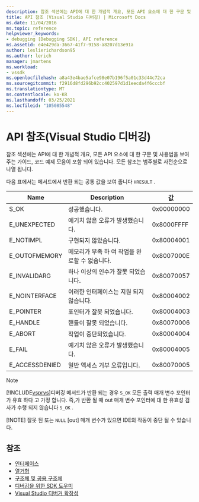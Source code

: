 ```yaml
---
description: 참조 섹션에는 API에 대 한 개념적 개요, 모든 API 요소에 대 한 구문 및 사용법을 보여 주는 가이드, 코드 예제 모음이 포함 되어 있습니다.
title: API 참조 (Visual Studio 디버깅) | Microsoft Docs
ms.date: 11/04/2016
ms.topic: reference
helpviewer_keywords:
- debugging [Debugging SDK], API reference
ms.assetid: e4e429da-3667-41f7-9158-a8207d13e91a
author: leslierichardson95
ms.author: lerich
manager: jmartens
ms.workload:
- vssdk
ms.openlocfilehash: a8a43e4bae5afce98e07b196f5a01c33d44c72ca
ms.sourcegitcommit: f2916d8fd296b92cc402597d1d1eecda4f6cccbf
ms.translationtype: MT
ms.contentlocale: ko-KR
ms.lasthandoff: 03/25/2021
ms.locfileid: "105085548"
---
```

# <a name="api-reference-visual-studio-debugging"></a>API 참조(Visual Studio 디버깅)
참조 섹션에는 API에 대 한 개념적 개요, 모든 API 요소에 대 한 구문 및 사용법을 보여 주는 가이드, 코드 예제 모음이 포함 되어 있습니다. 모든 참조는 범주별로 사전순으로 나열 됩니다.

 다음 표에서는 메서드에서 반환 되는 공통 값을 보여 줍니다 `HRESULT` .

|Name|Description|값|
|----------|-----------------|-----------|
|S_OK|성공했습니다.|0x00000000|
|E_UNEXPECTED|예기치 않은 오류가 발생했습니다.|0x8000FFFF|
|E_NOTIMPL|구현되지 않았습니다.|0x80004001|
|E_OUTOFMEMORY|메모리가 부족 하 여 작업을 완료할 수 없습니다.|0x8007000E|
|E_INVALIDARG|하나 이상의 인수가 잘못 되었습니다.|0x80070057|
|E_NOINTERFACE|이러한 인터페이스는 지원 되지 않습니다.|0x80004002|
|E_POINTER|포인터가 잘못 되었습니다.|0x80004003|
|E_HANDLE|핸들이 잘못 되었습니다.|0x80070006|
|E_ABORT|작업이 중단되었습니다.|0x80004004|
|E_FAIL|예기치 않은 오류가 발생했습니다.|0x80004005|
|E_ACCESSDENIED|일반 액세스 거부 오류입니다.|0x80070005|

> [!NOTE]
> [!INCLUDE[vsprvs](../../../code-quality/includes/vsprvs_md.md)]디버깅 메서드가 반환 되는 경우 `S_OK` 모든 출력 매개 변수 포인터가 유효 하다 고 가정 합니다. 즉,가 반환 될 때 out 매개 변수 포인터에 대 한 유효성 검사가 수행 되지 않습니다 `S_OK` .
>
> [!NOTE]
> 잘못 된 또는 `NULL` [out] 매개 변수가 있으면 IDE의 작동이 중단 될 수 있습니다.

## <a name="see-also"></a>참조
- [인터페이스](../../../extensibility/debugger/reference/interfaces-visual-studio-debugging.md)
- [열거형](../../../extensibility/debugger/reference/enumerations-visual-studio-debugging.md)
- [구조체 및 공용 구조체](../../../extensibility/debugger/reference/structures-and-unions.md)
- [디버깅을 위한 SDK 도우미](../../../extensibility/debugger/reference/sdk-helpers-for-debugging.md)
- [Visual Studio 디버거 확장성](../../../extensibility/debugger/visual-studio-debugger-extensibility.md)
